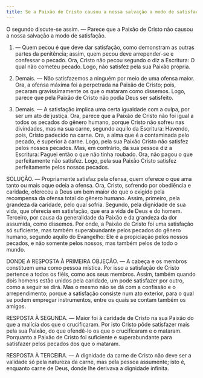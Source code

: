```yaml
---
title: Se a Paixão de Cristo causou a nossa salvação a modo de satisfação
---
```


O segundo discute-se assim. — Parece que a Paixão de Cristo não causou a nossa salvação a modo de satisfação.  

1. — Quem pecou é que deve dar satisfação, como demonstram as outras partes da penitência; assim, quem pecou deve arrepender-se e confessar o pecado. Ora, Cristo não pecou segundo o diz a Escritura: O qual não cometeu pecado. Logo, não satisfez pela sua Paixão própria.  

2. Demais. — Não satisfazemos a ninguém por meio de uma ofensa maior. Ora, a ofensa máxima foi a perpetrada na Paixão de Cristo; pois, pecaram gravissimamente os que o mataram como dissemos. Logo, parece que pela Paixão de Cristo não podia Deus ser satisfeito.  

3. Demais. — A satisfação implica uma certa igualdade com a culpa, por ser um ato de justiça. Ora, parece que a Paixão de Cristo não foi igual a todos os pecados do gênero humano, porque Cristo não sofreu nas divindades, mas na sua carne, segundo aquilo da Escritura: Havendo, pois, Cristo padecido na carne. Ora, a alma que é a contaminada pelo pecado, é superior à carne. Logo, pela sua Paixão Cristo não satisfez pelos nossos pecados.  Mas, em contrário, da sua pessoa diz a Escritura: Paguei então o que não tinha roubado. Ora, não pagou o que perfeitamente não satisfez. Logo, pela sua Paixão Cristo satisfez perfeitamente pelos nossos pecados.  

SOLUÇÃO. — Propriamente satisfaz pela ofensa, quem oferece o que ama tanto ou mais oque odeia a ofensa. Ora, Cristo, sofrendo por obediência e caridade, ofereceu a Deus um bem maior do que o exigido pela recompensa da ofensa total do gênero humano. Assim, primeiro, pela grandeza da caridade, pelo qual sofria. Segundo, pela dignidade de sua vida, que oferecia em satisfação, que era a vida de Deus e do homem. Terceiro, por causa da generalidade da Paixão e da grandeza da dor assumida, como dissemos. Por onde, a Paixão de Cristo foi uma satisfação só suficiente, mas também superabundante pelos pecados do gênero humano, segundo aquilo do Evangelho: Ele é a propiciação pelos nossos pecados, e não somente pelos nossos, mas também pelos de todo o mundo.  

DONDE A RESPOSTA À PRIMEIRA OBJEÇÃO. — A cabeça e os membros constituem uma como pessoa mística. Por isso a satisfação de Cristo pertence a todos os fiéis, como aos seus membros. Assim, também quando dois homens estão unidos pela caridade, um pode satisfazer por outro, como a seguir se dirá. Mas o mesmo não se dá com a confissão e o arrependimento; porque a satisfação consiste num ato exterior, para o qual se podem empregar instrumentos, entre os quais se contam também os amigos.  

RESPOSTA À SEGUNDA. — Maior foi à caridade de Cristo na sua Paixão do que a malícia dos que o crucificaram. Por isto Cristo pôde satisfazer mais pela sua Paixão, do que ofendê-lo os que o crucificaram e o mataram. Porquanto a Paixão de Cristo foi suficiente e superabundante para satisfazer pelos pecados dos que o mataram.  

RESPOSTA À TERCEIRA. — A dignidade da carne de Cristo não deve ser a validade só pela natureza da carne, mas pela pessoa assumente; isto é, enquanto carne de Deus, donde lhe derivava a dignidade infinita.